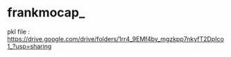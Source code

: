 # frankmocap_




pkl file : https://drive.google.com/drive/folders/1rr4_9EMf4by_mgzkpp7nkyfT2DpIco1_?usp=sharing
